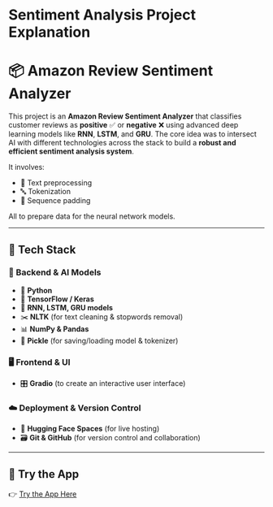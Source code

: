 # Sentiment Analysis Project Explanation
# 📦 Amazon Review Sentiment Analyzer

This project is an **Amazon Review Sentiment Analyzer** that classifies customer reviews as **positive** ✅ or **negative** ❌ using advanced deep learning models like **RNN**, **LSTM**, and **GRU**. The core idea was to intersect AI with different technologies across the stack to build a **robust and efficient sentiment analysis system**.

It involves:
- 🧹 Text preprocessing  
- 🔤 Tokenization  
- 📏 Sequence padding  

All to prepare data for the neural network models.

---

## 🚀 Tech Stack

### 🧠 Backend & AI Models
- 🐍 **Python**
- 🔬 **TensorFlow / Keras**
- 🔁 **RNN, LSTM, GRU models**
- ✂️ **NLTK** (for text cleaning & stopwords removal)
- 📊 **NumPy & Pandas**
- 💾 **Pickle** (for saving/loading model & tokenizer)

### 🖥️ Frontend & UI
- 🎛️ **Gradio** (to create an interactive user interface)

### ☁️ Deployment & Version Control
- 🤗 **Hugging Face Spaces** (for live hosting)
- 🗃️ **Git & GitHub** (for version control and collaboration)

---

## 🔗 Try the App

👉 [Try the App Here](https://huggingface.co/spaces/AmitSharma99/sentiment-analysis-app)
